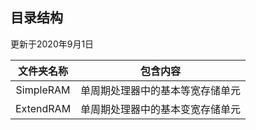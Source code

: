 ## 目录结构

更新于2020年9月1日

| 文件夹名称 |             包含内容             |
|:----------:|:--------------------------------:|
| SimpleRAM  | 单周期处理器中的基本等宽存储单元 |
| ExtendRAM  | 单周期处理器中的基本变宽存储单元 |